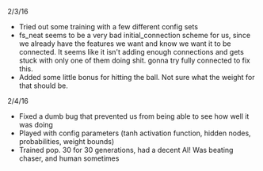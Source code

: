 2/3/16
- Tried out some training with a few different config sets
- fs_neat seems to be a very bad initial_connection scheme for us, since we already have the features we want and know we want it to be connected. It seems like it isn't adding enough connections and gets stuck with only one of them doing shit. gonna try fully connected to fix this.
- Added some little bonus for hitting the ball. Not sure what the weight for that should be.

2/4/16
- Fixed a dumb bug that prevented us from being able to see how well it was doing
- Played with config parameters (tanh activation function, hidden nodes, probabilities, weight bounds)
- Trained pop. 30 for 30 generations, had a decent AI! Was beating chaser, and human sometimes
